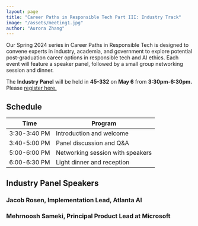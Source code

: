 ```yaml
---
layout: page
title: "Career Paths in Responsible Tech Part III: Industry Track"
image: "/assets/meeting1.jpg"
author: "Aurora Zhang"
---
```



Our Spring 2024 series in Career Paths in Responsible Tech is designed to convene experts in industry, academia, and government to explore potential post-graduation career options in responsible tech and AI ethics. Each event will 
feature a speaker panel, followed by a small group networking session and dinner. 

The **Industry Panel** will be held in **45-332** on **May 6** from **3:30pm-6:30pm.** Please [register here.](https://forms.gle/qUGBBqNrvtxE6m87A])



## Schedule


|Time|Program|
|---|---|
|3:30-3:40 PM|Introduction and welcome|
|3:40-5:00 PM|Panel discussion and Q&A|
|5:00-6:00 PM|Networking session with speakers|
|6:00-6:30 PM|Light dinner and reception|


## Industry Panel Speakers

### Jacob Rosen, Implementation Lead, Atlanta AI
### Mehrnoosh Sameki, Principal Product Lead at Microsoft



